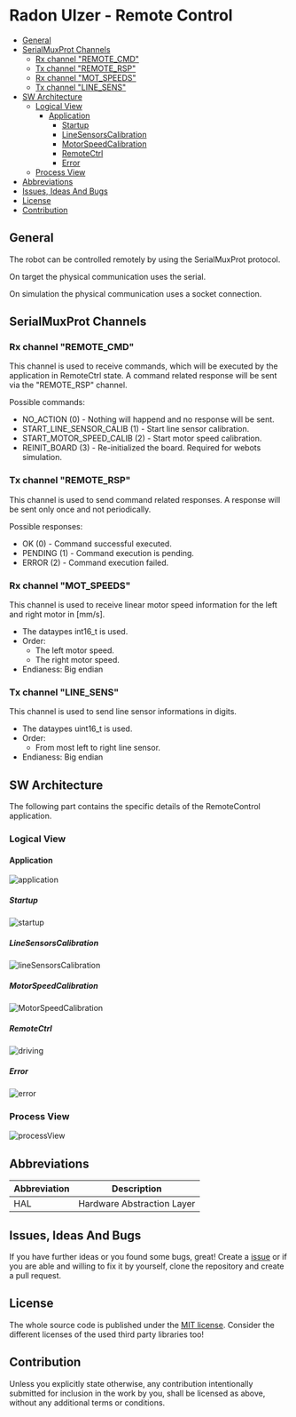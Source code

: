 # Radon Ulzer - Remote Control <!-- omit in toc -->

- [General](#general)
- [SerialMuxProt Channels](#serialmuxprot-channels)
  - [Rx channel "REMOTE\_CMD"](#rx-channel-remote_cmd)
  - [Tx channel "REMOTE\_RSP"](#tx-channel-remote_rsp)
  - [Rx channel "MOT\_SPEEDS"](#rx-channel-mot_speeds)
  - [Tx channel "LINE\_SENS"](#tx-channel-line_sens)
- [SW Architecture](#sw-architecture)
  - [Logical View](#logical-view)
    - [Application](#application)
      - [Startup](#startup)
      - [LineSensorsCalibration](#linesensorscalibration)
      - [MotorSpeedCalibration](#motorspeedcalibration)
      - [RemoteCtrl](#remotectrl)
      - [Error](#error)
  - [Process View](#process-view)
- [Abbreviations](#abbreviations)
- [Issues, Ideas And Bugs](#issues-ideas-and-bugs)
- [License](#license)
- [Contribution](#contribution)

## General

The robot can be controlled remotely by using the SerialMuxProt protocol.

On target the physical communication uses the serial.

On simulation the physical communication uses a socket connection.

## SerialMuxProt Channels

### Rx channel "REMOTE_CMD"

This channel is used to receive commands, which will be executed by the application in RemoteCtrl state. A command related response will be sent via the "REMOTE_RSP" channel.

Possible commands:

- NO_ACTION (0) - Nothing will happend and no response will be sent.
- START_LINE_SENSOR_CALIB (1) - Start line sensor calibration.
- START_MOTOR_SPEED_CALIB (2) - Start motor speed calibration.
- REINIT_BOARD (3) - Re-initialized the board. Required for webots simulation.

### Tx channel "REMOTE_RSP"

This channel is used to send command related responses. A response will be sent only once and not periodically.

Possible responses:

- OK (0) - Command successful executed.
- PENDING (1) - Command execution is pending.
- ERROR (2) - Command execution failed.

### Rx channel "MOT_SPEEDS"

This channel is used to receive linear motor speed information for the left and right motor in [mm/s].

- The dataypes int16_t is used.
- Order:
  - The left motor speed.
  - The right motor speed.
- Endianess: Big endian

### Tx channel "LINE_SENS"

This channel is used to send line sensor informations in digits.

- The dataypes uint16_t is used.
- Order:
  - From most left to right line sensor.
- Endianess: Big endian

## SW Architecture

The following part contains the specific details of the RemoteControl application.

### Logical View

#### Application

![application](http://www.plantuml.com/plantuml/proxy?cache=no&src=https://raw.githubusercontent.com/BlueAndi/RadonUlzer/main/doc/architecture/uml/LogicalView/RemoteControl/Application.plantuml)

##### Startup

![startup](http://www.plantuml.com/plantuml/proxy?cache=no&src=https://raw.githubusercontent.com/BlueAndi/RadonUlzer/main/doc/architecture/uml/LogicalView/RemoteControl/StartupState.plantuml)

##### LineSensorsCalibration

![lineSensorsCalibration](http://www.plantuml.com/plantuml/proxy?cache=no&src=https://raw.githubusercontent.com/BlueAndi/RadonUlzer/main/doc/architecture/uml/LogicalView/RemoteControl/LineSensorsCalibrationState.plantuml)

##### MotorSpeedCalibration

![MotorSpeedCalibration](http://www.plantuml.com/plantuml/proxy?cache=no&src=https://raw.githubusercontent.com/BlueAndi/RadonUlzer/main/doc/architecture/uml/LogicalView/RemoteControl/LineSensorsCalibrationState.plantuml)

##### RemoteCtrl

![driving](http://www.plantuml.com/plantuml/proxy?cache=no&src=https://raw.githubusercontent.com/BlueAndi/RadonUlzer/main/doc/architecture/uml/LogicalView/RemoteControl/RemoteCtrlState.plantuml)

##### Error

![error](http://www.plantuml.com/plantuml/proxy?cache=no&src=https://raw.githubusercontent.com/BlueAndi/RadonUlzer/main/doc/architecture/uml/LogicalView/RemoteControl/ErrorState.plantuml)

### Process View

![processView](http://www.plantuml.com/plantuml/proxy?cache=no&src=https://raw.githubusercontent.com/BlueAndi/RadonUlzer/main/doc/architecture/uml/ProcessView/RemoteControl/SystemStates.plantuml)

## Abbreviations

| Abbreviation | Description |
| - | - |
| HAL | Hardware Abstraction Layer |

## Issues, Ideas And Bugs

If you have further ideas or you found some bugs, great! Create a [issue](https://github.com/BlueAndi/RadonUlzer/issues) or if you are able and willing to fix it by yourself, clone the repository and create a pull request.

## License

The whole source code is published under the [MIT license](http://choosealicense.com/licenses/mit/).
Consider the different licenses of the used third party libraries too!

## Contribution

Unless you explicitly state otherwise, any contribution intentionally submitted for inclusion in the work by you, shall be licensed as above, without any
additional terms or conditions.

